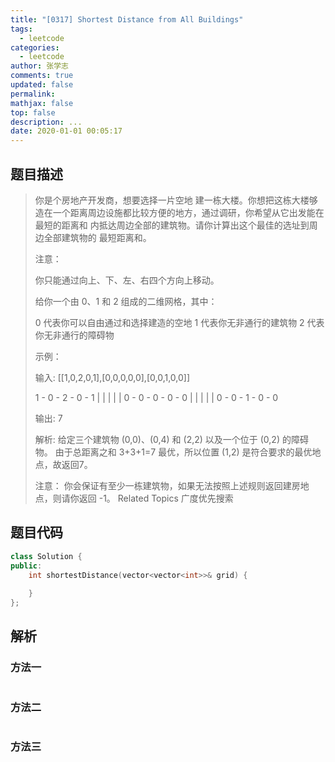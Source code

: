 ```yaml
---
title: "[0317] Shortest Distance from All Buildings"
tags:
  - leetcode
categories:
  - leetcode
author: 张学志
comments: true
updated: false
permalink:
mathjax: false
top: false
description: ...
date: 2020-01-01 00:05:17
---
```


## 题目描述

> 你是个房地产开发商，想要选择一片空地 建一栋大楼。你想把这栋大楼够造在一个距离周边设施都比较方便的地方，通过调研，你希望从它出发能在 最短的距离和 内抵达周边全部的建筑物。请你计算出这个最佳的选址到周边全部建筑物的 最短距离和。 
> 
> 
> 
> 注意： 
> 
> 你只能通过向上、下、左、右四个方向上移动。 
> 
> 给你一个由 0、1 和 2 组成的二维网格，其中： 
> 
> 
> 0 代表你可以自由通过和选择建造的空地 
> 1 代表你无非通行的建筑物 
> 2 代表你无非通行的障碍物 
> 
> 
> 
> 
> 示例： 
> 
> 输入: [[1,0,2,0,1],[0,0,0,0,0],[0,0,1,0,0]]
> 
> 1 - 0 - 2 - 0 - 1
> |   |   |   |   |
> 0 - 0 - 0 - 0 - 0
> |   |   |   |   |
> 0 - 0 - 1 - 0 - 0
> 
> 输出: 7 
> 
> 解析:
> 给定三个建筑物 (0,0)、(0,4) 和 (2,2) 以及一个位于 (0,2) 的障碍物。
> 由于总距离之和 3+3+1=7 最优，所以位置 (1,2) 是符合要求的最优地点，故返回7。
> 
> 
> 注意： 
> 你会保证有至少一栋建筑物，如果无法按照上述规则返回建房地点，则请你返回 -1。 
> Related Topics 广度优先搜索

## 题目代码

```cpp
class Solution {
public:
    int shortestDistance(vector<vector<int>>& grid) {
        
    }
};
```

## 解析

### 方法一

```cpp

```

### 方法二

```cpp

```

### 方法三

```cpp

```

